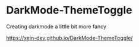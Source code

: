 # DarkMode-ThemeToggle
Creating darkmode a little bit more fancy

https://xein-dev.github.io/DarkMode-ThemeToggle/
